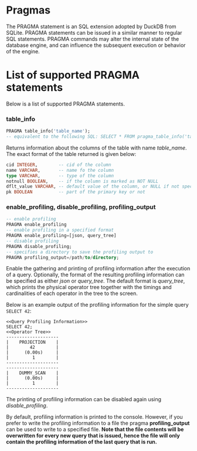 # Pragmas
The PRAGMA statement is an SQL extension adopted by DuckDB from SQLite. PRAGMA statements can be issued in a similar manner to regular SQL statements. PRAGMA commands may alter the internal state of the database engine, and can influence the subsequent execution or behavior of the engine.

# List of supported PRAGMA statements
Below is a list of supported PRAGMA statements.


### table_info
```sql
PRAGMA table_info('table_name');
-- equivalent to the following SQL: SELECT * FROM pragma_table_info('table_name');
```

Returns information about the columns of the table with name *table_name*. The exact format of the table returned is given below:

```sql
cid INTEGER,        -- cid of the column
name VARCHAR,       -- name fo the column
type VARCHAR,       -- type of the column
notnull BOOLEAN,    -- if the column is marked as NOT NULL
dflt_value VARCHAR, -- default value of the column, or NULL if not specified
pk BOOLEAN          -- part of the primary key or not
```

### enable_profiling, disable_profiling, profiling_output
```sql
-- enable profiling
PRAGMA enable_profiling
-- enable profiling in a specified format
PRAGMA enable_profiling=[json, query_tree]
-- disable profiling
PRAGMA disable_profiling;
-- specifies a directory to save the profiling output to
PRAGMA profiling_output=/path/to/directory;
```

Enable the gathering and printing of profiling information after the execution of a query. Optionally, the format of the resulting profiling information can be specified as either *json* or *query_tree*. The default format is *query_tree*, which prints the physical operator tree together with the timings and cardinalities of each operator in the tree to the screen.

Below is an example output of the profiling information for the simple query ```SELECT 42```:

```
<<Query Profiling Information>>
SELECT 42;
<<Operator Tree>>
--------------------
|    PROJECTION    |
|        42        |
|      (0.00s)     |
|         1        |
--------------------
--------------------
|    DUMMY_SCAN    |
|      (0.00s)     |
|         1        |
--------------------
```

The printing of profiling information can be disabled again using *disable_profiling*.

By default, profiling information is printed to the console. However, if you prefer to write the profiling information to a file the pragma **profiling_output** can be used to write to a specified file. **Note that the file contents will be overwritten for every new query that is issued, hence the file will only contain the profiling information of the last query that is run.**

